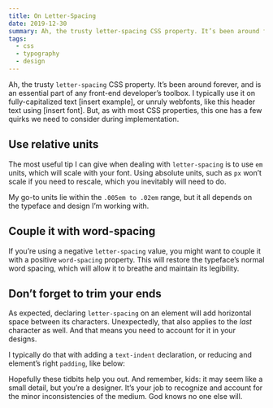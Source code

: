 ```yaml
---
title: On Letter-Spacing
date: 2019-12-30
summary: Ah, the trusty letter-spacing CSS property. It’s been around forever, and is an essential part of any front-end developer’s toolbox. I typically use it on fully-capitalized text or unruly webfonts…
tags:
  - css
  - typography
  - design
---
```


Ah, the trusty `letter-spacing` CSS property. It’s been around forever, and is an essential part of any front-end developer’s toolbox. I typically use it on fully-capitalized text [insert example], or unruly webfonts, like this header text using [insert font]. But, as with most CSS properties, this one has a few quirks we need to consider during implementation.

## Use relative units
The most useful tip I can give when dealing with `letter-spacing` is to use `em` units, which will scale with your font. Using absolute units, such as `px` won’t scale if you need to rescale, which you inevitably will need to do.

My go-to units lie within the `.005em to .02em` range, but it all depends on the typeface and design I’m working with.

## Couple it with word-spacing
If you’re using a negative `letter-spacing` value, you might want to couple it with a positive `word-spacing` property. This will restore the typeface’s normal word spacing, which will allow it to breathe and maintain its legibility.

## Don’t forget to trim your ends

As expected, declaring `letter-spacing` on an element will add horizontal space between its characters. Unexpectedly, that also applies to the *last* character as well. And that means you need to account for it in your designs.

I typically do that with adding a `text-indent` declaration, or reducing and element’s right `padding`, like below:

Hopefully these tidbits help you out. And remember, kids: it may seem like a small detail, but you’re a designer. It’s your job to recognize and account for the minor inconsistencies of the medium. God knows no one else will.